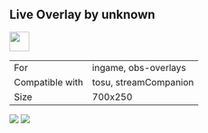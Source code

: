 ## Live Overlay by unknown

<a href="https://osuck.link/redirect/https://files.osuck.link/tosu/live overlay by unknown v1.0.zip" target="_blank"><img height="35" src="https://img.shields.io/badge/Download_PP_Counter-67A564?style=for-the-badge&logo=cloud&logoColor=white" /></a>  

|||
| ------------- | ------------- |
| For | ingame, obs-overlays |
| Compatible with | tosu, streamCompanion |
| Size |  700x250 |


<img src="/.github/images/live overlay by unknown.jpg" /> <img src="/.github/gifs/live overlay by unknown.gif" /> 
